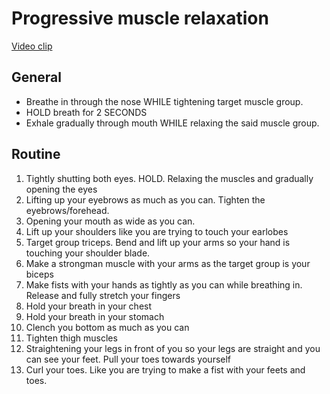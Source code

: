 # Progressive muscle relaxation
[Video clip](https://www.youtube.com/watch?v=ihO02wUzgkc&ab_channel=MarkConnelly)
## General 
- Breathe in through the nose WHILE tightening target muscle group.
- HOLD breath for 2 SECONDS
- Exhale gradually through mouth WHILE relaxing the said muscle group.

## Routine
1. Tightly shutting both eyes. HOLD. Relaxing the muscles and gradually opening the eyes
2. Lifting up your eyebrows as much as you can. Tighten the eyebrows/forehead. 
3. Opening your mouth as wide as you can.
4. Lift up your shoulders like you are trying to touch your earlobes
5. Target group triceps. Bend and lift up your arms so your hand is touching your shoulder blade.
6. Make a strongman muscle with your arms as the target group is your biceps
7. Make fists with your hands as tightly as you can while breathing in. Release and fully stretch your fingers
8. Hold your breath in your chest
9. Hold your breath in your stomach
10. Clench you bottom as much as you can
11. Tighten thigh muscles
12. Straightening your legs in front of you so your legs are straight and you can see your feet. Pull your toes towards yourself
13. Curl your toes. Like you are trying to make a fist with your feets and toes.
